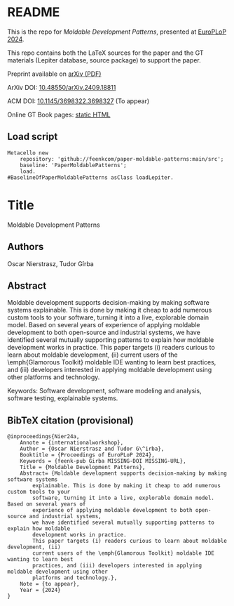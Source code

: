 # README

This is the repo for *Moldable Development Patterns*, presented at [EuroPLoP 2024](https://www.europlop.net).

This repo contains both the LaTeX sources for the paper and the GT materials (Lepiter database, source package) to  support the paper.

Preprint available on [arXiv (PDF)](https://arxiv.org/pdf/2409.18811)

ArXiv DOI: [10.48550/arXiv.2409.18811](https://doi.org/10.48550/arXiv.2409.18811)

ACM DOI: [10.1145/3698322.3698327](https://doi.org/10.1145/3698322.3698327) (To appear)

Online GT Book pages: [static HTML](https://book.gtoolkit.com/moldable-development-patterns-vuflnrgp5r5o4m1szatoo4e2)

## Load script
```
Metacello new
	repository: 'github://feenkcom/paper-moldable-patterns:main/src';
	baseline: 'PaperMoldablePatterns';
	load.
#BaselineOfPaperMoldablePatterns asClass loadLepiter.
```

# Title

Moldable Development Patterns

## Authors

Oscar Nierstrasz, Tudor Gîrba

## Abstract

Moldable development supports decision-making by making software systems explainable. This is done by making it cheap to add numerous custom tools to your software, turning it into a live, explorable domain model. Based on several years of experience of applying moldable development to both open-source and industrial systems, we have identified several mutually supporting patterns to explain how moldable development works in practice.
This paper targets (i) readers curious to learn about moldable development, (ii) current users of the \emph{Glamorous Toolkit} moldable IDE wanting to learn best practices, and (iii) developers interested in applying moldable development using other platforms and technology.

Keywords:
Software development, software modeling and analysis, software testing, explainable systems.

## BibTeX citation (provisional)

```
@inproceedings{Nier24a,
	Annote = {internationalworkshop},
	Author = {Oscar Nierstrasz and Tudor G\^irba},
	Booktitle = {Proceedings of EuroPLoP 2024},
	Keywords = {feenk-pub Girba MISSING-DOI MISSING-URL},
	Title = {Moldable Development Patterns},
	Abstract= {Moldable development supports decision-making by making software systems
		explainable. This is done by making it cheap to add numerous custom tools to your
		software, turning it into a live, explorable domain model. Based on several years of
		experience of applying moldable development to both open-source and industrial systems,
		we have identified several mutually supporting patterns to explain how moldable
		development works in practice.
		This paper targets (i) readers curious to learn about moldable development, (ii)
		current users of the \emph{Glamorous Toolkit} moldable IDE wanting to learn best
		practices, and (iii) developers interested in applying moldable development using other
		platforms and technology.},
	Note = {to appear},
	Year = {2024}
}
```
